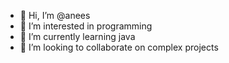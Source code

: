 - 👋 Hi, I’m @anees
- 👀 I’m interested in programming
- 🌱 I’m currently learning java
- 💞️ I’m looking to collaborate on complex projects

<!---
anees1203/anees1203 is a ✨ special ✨ repository because its `README.md` (this file) appears on your GitHub profile.
You can click the Preview link to take a look at your changes.
--->
